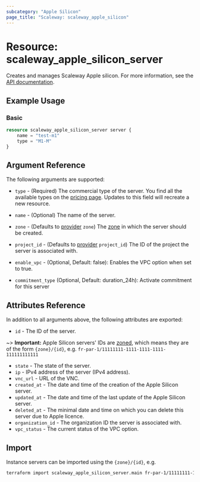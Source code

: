```yaml
---
subcategory: "Apple Silicon"
page_title: "Scaleway: scaleway_apple_silicon"
---
```


# Resource: scaleway_apple_silicon_server

Creates and manages Scaleway Apple silicon. For more information,
see the [API documentation](https://www.scaleway.com/en/developers/api/apple-silicon/).

## Example Usage

### Basic

```terraform
resource scaleway_apple_silicon_server server {
    name = "test-m1"
    type = "M1-M"
}
```

## Argument Reference

The following arguments are supported:

- `type` - (Required) The commercial type of the server. You find all the available types on
  the [pricing page](https://www.scaleway.com/en/pricing/apple-silicon/). Updates to this field will recreate a new
  resource.

- `name` - (Optional) The name of the server.

- `zone` - (Defaults to [provider](../index.md#zone) `zone`) The [zone](../guides/regions_and_zones.md#zones) in which
  the server should be created.

- `project_id` - (Defaults to [provider](../index.md#project_id) `project_id`) The ID of the project the server is
  associated with.
- `enable_vpc` - (Optional, Default: false): Enables the VPC option when set to true.

- `commitment_type` (Optional, Default: duration_24h): Activate commitment for this server

## Attributes Reference

In addition to all arguments above, the following attributes are exported:

- `id` - The ID of the server.

~> **Important:** Apple Silicon servers' IDs are [zoned](../guides/regions_and_zones.md#resource-ids), which means they are of the form `{zone}/{id}`, e.g. `fr-par-1/11111111-1111-1111-1111-111111111111`

- `state` - The state of the server.
- `ip` - IPv4 address of the server (IPv4 address).
- `vnc_url` - URL of the VNC.
- `created_at` - The date and time of the creation of the Apple Silicon server.
- `updated_at` - The date and time of the last update of the Apple Silicon server.
- `deleted_at` - The minimal date and time on which you can delete this server due to Apple licence.
- `organization_id` - The organization ID the server is associated with.
- `vpc_status` - The current status of the VPC option.

## Import

Instance servers can be imported using the `{zone}/{id}`, e.g.

```bash
terraform import scaleway_apple_silicon_server.main fr-par-1/11111111-1111-1111-1111-111111111111
```
